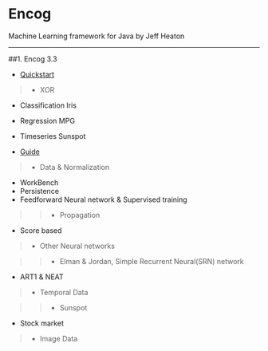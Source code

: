 # Encog
Machine Learning framework for Java by Jeff Heaton
<hr/>

##1. Encog 3.3

* [Quickstart](https://s3.amazonaws.com/heatonresearch-books/free/encog-3_3-quickstart.pdf)

>* XOR
* Classification Iris
* Regression MPG
* Timeseries Sunspot

* [Guide](https://s3.amazonaws.com/heatonresearch-books/free/Encog3Java-User.pdf)

>* Data & Normalization
* WorkBench
* Persistence
* Feedforward Neural network & Supervised training

>>* Propagation
* Score based

>* Other Neural networks

>>* Elman & Jordan, Simple Recurrent Neural(SRN) network
* ART1 & NEAT

>* Temporal Data

>>* Sunspot
* Stock market

>* Image Data
